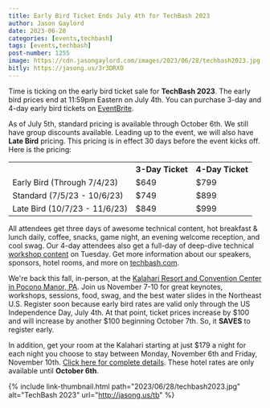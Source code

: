 ```yaml
---
title: Early Bird Ticket Ends July 4th for TechBash 2023
author: Jason Gaylord
date: 2023-06-28
categories: [events,techbash]
tags: [events,techbash]
post-number: 1255
image: https://cdn.jasongaylord.com/images/2023/06/28/techbash2023.jpg
bitly: https://jasong.us/3r3DRXO
---
```


Time is ticking on the early bird ticket sale for **TechBash 2023**. The early bird prices end at 11:59pm Eastern on July 4th. You can purchase 3-day and 4-day early bird tickets on [EventBrite](https://jasong.us/45ee4fd).

As of July 5th, standard pricing is available through October 6th. We still have group discounts available. Leading up to the event, we will also have **Late Bird** pricing. This pricing is in effect 30 days before the event kicks off. Here is the pricing:

<table>
<tr>
<th></th>
<th>3-Day Ticket</th>
<th>4-Day Ticket</th>
</tr>
<tr>
<td>Early Bird (Through 7/4/23)</td>
<td>$649</td>
<td>$799</td>
</tr>
<tr>
<td>Standard (7/5/23 - 10/6/23)</td>
<td>$749</td>
<td>$899</td>
</tr>
<tr>
<td>Late Bird (10/7/23 - 11/6/23)</td>
<td>$849</td>
<td>$999</td>
</tr>
</table>

All attendees get three days of awesome technical content, hot breakfast & lunch daily, coffee, snacks, game night, an evening welcome reception, and cool swag. Our 4-day attendees also get a full-day of deep-dive technical [workshop content](https://jasong.us/tbworkshops) on Tuesday. Get more information about our speakers, sponsors, hotel rooms, and more on [techbash.com](https://jasong.us/tb).

We're back this fall, in-person, at the [Kalahari Resort and Convention Center in Pocono Manor, PA](https://jasong.us/hotelreg). Join us November 7-10 for great keynotes, workshops, sessions, food, swag, and the best water slides in the Northeast U.S. Register soon because early bird rates are valid only through the US Independence Day, July 4th. At that point, ticket prices increase by $100 and will increase by another $100 beginning October 7th. So, it **SAVES** to register early.

In addition, get your room at the Kalahari starting at just $179 a night for each night you choose to stay between Monday, November 6th and Friday, November 10th. [Click here for complete details](https://jasong.us/hotelreg). These hotel rates are only available until **October 6th**.

{% include link-thumbnail.html path="2023/06/28/techbash2023.jpg" alt="TechBash 2023" url="http://jasong.us/tb" %}